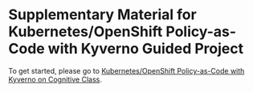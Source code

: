 # Supplementary Material for Kubernetes/OpenShift Policy-as-Code with Kyverno Guided Project 

To get started, please go to [Kubernetes/OpenShift Policy-as-Code with Kyverno on Cognitive Class](https://cognitiveclass.ai/courses/course-v1:IBMSkillsNetwork+GPXX0KKOEN+v0).

